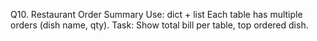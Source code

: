 Q10. Restaurant Order Summary
Use: dict + list
Each table has multiple orders (dish name, qty).
Task: Show total bill per table, top ordered dish.